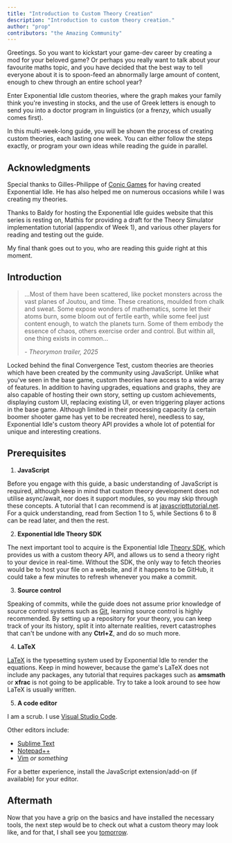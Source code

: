 ```yaml
---
title: "Introduction to Custom Theory Creation"
description: "Introduction to custom theory creation."
author: "prop"
contributors: "the Amazing Community"
---
```


Greetings. So you want to kickstart your game-dev career by creating a mod for your beloved game? Or perhaps you really want to talk about your favourite maths topic, and you have decided that the best way to tell everyone about it is to spoon-feed an abnormally large amount of content, enough to chew through an entire school year?

Enter Exponential Idle custom theories, where the graph makes your family think you're investing in stocks, and the use of Greek letters is enough to send you into a doctor program in linguistics (or a frenzy, which usually comes first).

In this multi-week-long guide, you will be shown the process of creating custom theories, each lasting one week. You can either follow the steps exactly, or program your own ideas while reading the guide in parallel.

## Acknowledgments

Special thanks to Gilles-Philippe of [Conic Games](https://conicgames.github.io/exponentialidle/index.html) for having created Exponential Idle. He has also helped me on numerous occasions while I was creating my theories.

Thanks to Baldy for hosting the Exponential Idle guides website that this series is resting on, Mathis for providing a draft for the Theory Simulator implementation tutorial (appendix of Week 1), and various other players for reading and testing out the guide.

My final thank goes out to you, who are reading this guide right at this moment.

## Introduction

> ...Most of them have been scattered, like pocket monsters across the vast planes of Joutou, and time. These creations, moulded from chalk and sweat. Some expose wonders of mathematics, some let their atoms burn, some bloom out of fertile earth, while some feel just content enough, to watch the planets turn. Some of them embody the essence of chaos, others exercise order and control. But within all, one thing exists in common...
>
> *- Theorymon trailer, 2025*

Locked behind the final Convergence Test, custom theories are theories which have been created by the community using JavaScript. Unlike what you've seen in the base game, custom theories have access to a wide array of features. In addition to having upgrades, equations and graphs, they are also capable of hosting their own story, setting up custom achievements, displaying custom UI, replacing existing UI, or even triggering player actions in the base game. Although limited in their processing capacity (a certain boomer shooter game has yet to be recreated here), needless to say, Exponential Idle's custom theory API provides a whole lot of potential for unique and interesting creations.

## Prerequisites

1. **JavaScript**

Before you engage with this guide, a basic understanding of JavaScript is required, although keep in mind that custom theory development does not utilise async/await, nor does it support modules, so you may skip through these concepts. A tutorial that I can recommend is at [javascripttutorial.net](https://www.javascripttutorial.net/). For a quick understanding, read from Section 1 to 5, while Sections 6 to 8 can be read later, and then the rest.

2. **Exponential Idle Theory SDK**

The next important tool to acquire is the Exponential Idle [Theory SDK](https://github.com/conicgames/theory-sdk), which provides us with a custom theory API, and allows us to send a theory right to your device in real-time. Without the SDK, the only way to fetch theories would be to host your file on a website, and if it happens to be GitHub, it could take a few minutes to refresh whenever you make a commit.

3. **Source control**

Speaking of commits, while the guide does not assume prior knowledge of source control systems such as [Git](https://git-scm.com/), learning source control is highly recommended. By setting up a repository for your theory, you can keep track of your its history, split it into alternate realities, revert catastrophes that can't be undone with any **Ctrl+Z**, and do so much more.

4. **LaTeX**

[LaTeX](https://www.latex-project.org/) is the typesetting system used by Exponential Idle to render the equations. Keep in mind however, because the game's LaTeX does not include any packages, any tutorial that requires packages such as **amsmath** or **xfrac** is not going to be applicable. Try to take a look around to see how LaTeX is usually written.

5. **A code editor**

I am a scrub. I use [Visual Studio Code](https://code.visualstudio.com/).

Other editors include:
- [Sublime Text](https://www.sublimetext.com/)
- [Notepad++](https://notepad-plus-plus.org/)
- [Vim](https://www.vim.org/) *or something*

For a better experience, install the JavaScript extension/add-on (if available) for your editor.

## Aftermath

Now that you have a grip on the basics and have installed the necessary tools, the next step would be to check out what a custom theory may look like, and for that, I shall see you [tomorrow](../day-1/).
